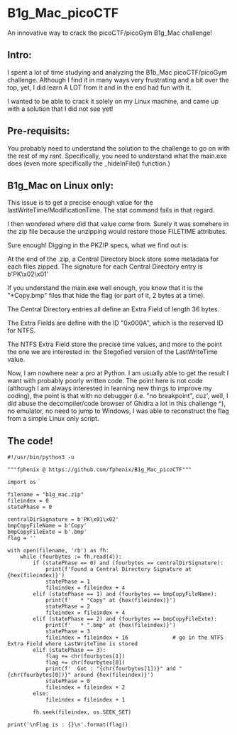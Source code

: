 # B1g_Mac_picoCTF
An innovative way to crack the picoCTF/picoGym B1g_Mac challenge!

Intro:
------

I spent a lot of time studying and analyzing the B1b_Mac picoCTF/picoGym challenge.
Although I find it in many ways very frustrating and a bit over the top, yet, I did learn A LOT from it and in the end had fun with it.

I wanted to be able to crack it solely on my Linux machine, and came up with a solution that I did not see yet!

Pre-requisits:
--------------

You probably need to understand the solution to the challenge to go on with the rest of my rant.
Specifically, you need to understand what the main.exe does (even more specifically the _hideInFile() function.)

B1g_Mac on Linux only:
----------------------

This issue is to get a precise enough value for the lastWriteTime/ModificationTime.
The stat command fails in that regard.

I then wondered where did that value come from. Surely it was somehere in the zip file because the unzipping would restore those FILETIME attributes.

Sure enough! Digging in the PKZIP specs, what we find out is:

At the end of the .zip, a Central Directory block store some metadata for each files zipped.
The signature for each Central Directory entry is b'PK\x02\x01'

If you understand the main.exe well enough, you know that it is the "*Copy.bmp" files that hide the flag (or part of it, 2 bytes at a time).

The Central Directory entries all define an Extra Field of length 36 bytes.

The Extra Fields are define with the ID "0x000A", which is the reserved ID for NTFS.

The NTFS Extra Field store the precise time values, and more to the point the one we are interested in: the Stegofied version of the LastWriteTime value.

Now, I am nowhere near a pro at Python. I am usually able to get the result I want with probably poorly written code.
The point here is not code (although I am always interested in learning new things to improve my coding), the point is that with no debugger (i.e. "no breakpoint", cuz', well, I did abuse the decompiler/code browser of Ghidra a lot in this challenge ^), no emulator, no need to jump to Windows, I was able to reconstruct the flag from a simple Linux only script.

The code!
---------
```
#!/usr/bin/python3 -u

"""fphenix @ https://github.com/fphenix/B1g_Mac_picoCTF"""

import os

filename = "b1g_mac.zip"
fileindex = 0
statePhase = 0

centralDirSignature = b'PK\x01\x02'
bmpCopyFileName = b'Copy'
bmpCopyFileExte = b'.bmp'
flag = ''

with open(filename, 'rb') as fh:
	while (fourbytes := fh.read(4)):
		if (statePhase == 0) and (fourbytes == centralDirSignature):
			print(f'Found a Central Directory Signature at {hex(fileindex)}')
			statePhase = 1
			fileindex = fileindex + 4
		elif (statePhase == 1) and (fourbytes == bmpCopyFileName):
			print(f'   * "Copy" at {hex(fileindex)}')
			statePhase = 2
			fileindex = fileindex + 4
		elif (statePhase == 2) and (fourbytes == bmpCopyFileExte):
			print(f'   * ".bmp" at {hex(fileindex)}')
			statePhase = 3
			fileindex = fileindex + 16 				# go in the NTFS Extra Field where LastWriteTime is stored
		elif (statePhase == 3):
			flag += chr(fourbytes[1])
			flag += chr(fourbytes[0])
			print(f'  Got : "{chr(fourbytes[1])}" and "{chr(fourbytes[0])}" around {hex(fileindex)}')
			statePhase = 0
			fileindex = fileindex + 2
		else:
			fileindex = fileindex + 1

		fh.seek(fileindex, os.SEEK_SET)

print('\nFlag is : {}\n'.format(flag))
```
